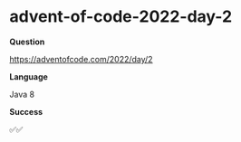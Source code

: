 # advent-of-code-2022-day-2

**Question**

https://adventofcode.com/2022/day/2

**Language**

Java 8

**Success**

✅✅